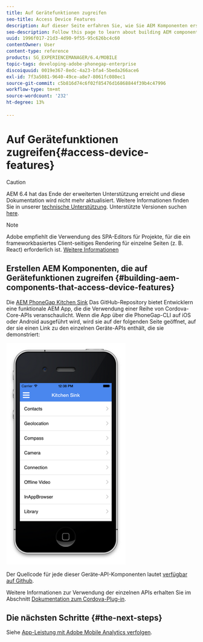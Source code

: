 ```yaml
---
title: Auf Gerätefunktionen zugreifen
seo-title: Access Device Features
description: Auf dieser Seite erfahren Sie, wie Sie AEM Komponenten erstellen, die auf Gerätefunktionen zugreifen. Das AEM PhoneGap Kitchen Sink Github-Repository bietet Entwicklern eine funktionale AEM App, die die Verwendung einer Reihe von Cordova-Core-APIs veranschaulicht.
seo-description: Follow this page to learn about building AEM components that access device features. The AEM PhoneGap Kitchen Sink Github repository provides developers with a functional AEM app that illustrates the use of a number of core Cordova APIs.
uuid: 1996f017-21d3-4d90-9f55-95c626bc4c60
contentOwner: User
content-type: reference
products: SG_EXPERIENCEMANAGER/6.4/MOBILE
topic-tags: developing-adobe-phonegap-enterprise
discoiquuid: 0019e367-8edc-4a23-bfa4-5beda266ace6
exl-id: 7f3a5081-9640-49ce-a8e7-8061fc080ec1
source-git-commit: c5b816d74c6f02f85476d16868844f39b4c47996
workflow-type: tm+mt
source-wordcount: '232'
ht-degree: 13%

---
```


# Auf Gerätefunktionen zugreifen{#access-device-features}

>[!CAUTION]
>
>AEM 6.4 hat das Ende der erweiterten Unterstützung erreicht und diese Dokumentation wird nicht mehr aktualisiert. Weitere Informationen finden Sie in unserer [technische Unterstützung](https://helpx.adobe.com/de/support/programs/eol-matrix.html). Unterstützte Versionen suchen [here](https://experienceleague.adobe.com/docs/?lang=de).

>[!NOTE]
>
>Adobe empfiehlt die Verwendung des SPA-Editors für Projekte, für die ein frameworkbasiertes Client-seitiges Rendering für einzelne Seiten (z. B. React) erforderlich ist. [Weitere Informationen](/help/sites-developing/spa-overview.md)

## Erstellen AEM Komponenten, die auf Gerätefunktionen zugreifen {#building-aem-components-that-access-device-features}

Die [AEM PhoneGap Kitchen Sink](https://github.com/blefebvre/aem-phonegap-kitchen-sink) Das GitHub-Repository bietet Entwicklern eine funktionale AEM App, die die Verwendung einer Reihe von Cordova-Core-APIs veranschaulicht. Wenn die App über die PhoneGap-CLI auf iOS oder Android ausgeführt wird, wird sie auf der folgenden Seite geöffnet, auf der sie einen Link zu den einzelnen Geräte-APIs enthält, die sie demonstriert:

![chlimage_1-107](assets/chlimage_1-107.png)

Der Quellcode für jede dieser Geräte-API-Komponenten lautet [verfügbar auf Github](https://github.com/blefebvre/aem-phonegap-kitchen-sink/tree/master/content/src/main/content/jcr_root/apps/brucelefebvre/kitchen-sink/components).

Weitere Informationen zur Verwendung der einzelnen APIs erhalten Sie im Abschnitt [Dokumentation zum Cordova-Plug-in](https://docs.phonegap.com/en/4.0.0/cordova_plugins_pluginapis.md.html).

## Die nächsten Schritte {#the-next-steps}

Siehe [App-Leistung mit Adobe Mobile Analytics verfolgen](/help/mobile/phonegap-intro-to-app-analytics.md).
